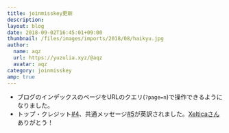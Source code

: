```yaml
---
title: joinmisskey更新
description: 
layout: blog
date: 2018-09-02T16:45:01+09:00
thumbnail: /files/images/imports/2018/08/haikyu.jpg
author:
  name: aqz
  url: https://yuzulia.xyz/@aqz
  avatar: aqz
category: joinmisskey
amp: true
---
```

- ブログのインデックスのページをURLのクエリ(`?page=n`)で操作できるようになりました。
- トップ・クレジット[#4](https://github.com/joinmisskey/joinmisskey.github.io/pull/4)、共通メッセージ[#5](https://github.com/joinmisskey/joinmisskey.github.io/pull/5)が英訳されました。[Xelticaさん](https://github.com/Citringo)ありがとう！